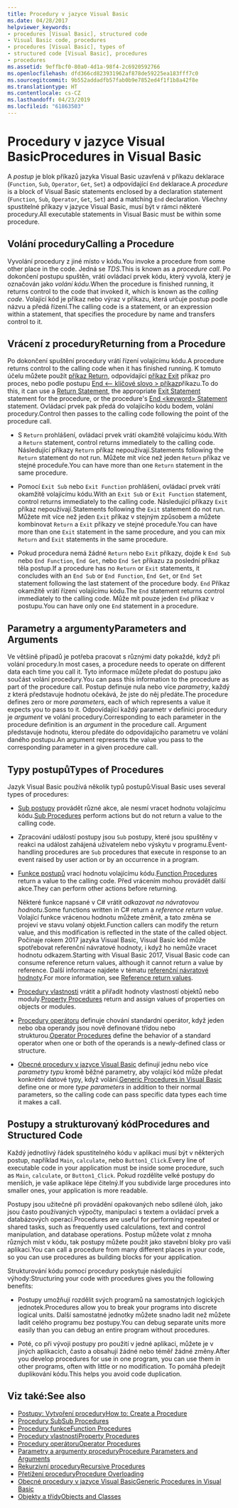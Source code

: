 ```yaml
---
title: Procedury v jazyce Visual Basic
ms.date: 04/28/2017
helpviewer_keywords:
- procedures [Visual Basic], structured code
- Visual Basic code, procedures
- procedures [Visual Basic], types of
- structured code [Visual Basic], procedures
- procedures
ms.assetid: 9effbcf0-80a0-4d1a-98f4-2c6920592766
ms.openlocfilehash: dfd366cd823931962af878de59225ea183fff7c0
ms.sourcegitcommit: 9b552addadfb57fab0b9e7852ed4f1f1b8a42f8e
ms.translationtype: HT
ms.contentlocale: cs-CZ
ms.lasthandoff: 04/23/2019
ms.locfileid: "61863503"
---
```

# <a name="procedures-in-visual-basic"></a><span data-ttu-id="ee20a-102">Procedury v jazyce Visual Basic</span><span class="sxs-lookup"><span data-stu-id="ee20a-102">Procedures in Visual Basic</span></span>
<span data-ttu-id="ee20a-103">A *postup* je blok příkazů jazyka Visual Basic uzavřená v příkazu deklarace (`Function`, `Sub`, `Operator`, `Get`, `Set`) a odpovídající `End` deklarace.</span><span class="sxs-lookup"><span data-stu-id="ee20a-103">A *procedure* is a block of Visual Basic statements enclosed by a declaration statement (`Function`, `Sub`, `Operator`, `Get`, `Set`) and a matching `End` declaration.</span></span> <span data-ttu-id="ee20a-104">Všechny spustitelné příkazy v jazyce Visual Basic, musí být v rámci některé procedury.</span><span class="sxs-lookup"><span data-stu-id="ee20a-104">All executable statements in Visual Basic must be within some procedure.</span></span>  
  
## <a name="calling-a-procedure"></a><span data-ttu-id="ee20a-105">Volání procedury</span><span class="sxs-lookup"><span data-stu-id="ee20a-105">Calling a Procedure</span></span>  
 <span data-ttu-id="ee20a-106">Vyvolání procedury z jiné místo v kódu.</span><span class="sxs-lookup"><span data-stu-id="ee20a-106">You invoke a procedure from some other place in the code.</span></span> <span data-ttu-id="ee20a-107">Jedná se *TDS*.</span><span class="sxs-lookup"><span data-stu-id="ee20a-107">This is known as a *procedure call*.</span></span> <span data-ttu-id="ee20a-108">Po dokončení postupu spuštěn, vrátí ovládací prvek kódu, který vyvolá, který je označován jako *volání kódu*.</span><span class="sxs-lookup"><span data-stu-id="ee20a-108">When the procedure is finished running, it returns control to the code that invoked it, which is known as the *calling code*.</span></span> <span data-ttu-id="ee20a-109">Volající kód je příkaz nebo výraz v příkazu, která určuje postup podle názvu a předá řízení.</span><span class="sxs-lookup"><span data-stu-id="ee20a-109">The calling code is a statement, or an expression within a statement, that specifies the procedure by name and transfers control to it.</span></span>  
  
## <a name="returning-from-a-procedure"></a><span data-ttu-id="ee20a-110">Vrácení z procedury</span><span class="sxs-lookup"><span data-stu-id="ee20a-110">Returning from a Procedure</span></span>  
 <span data-ttu-id="ee20a-111">Po dokončení spuštění procedury vrátí řízení volajícímu kódu.</span><span class="sxs-lookup"><span data-stu-id="ee20a-111">A procedure returns control to the calling code when it has finished running.</span></span> <span data-ttu-id="ee20a-112">K tomuto účelu můžete použít [příkaz Return](../../../../visual-basic/language-reference/statements/return-statement.md), odpovídající [příkaz Exit](../../../../visual-basic/language-reference/statements/exit-statement.md) příkaz pro proces, nebo podle postupu [End \<– klíčové slovo > příkaz](../../../../visual-basic/language-reference/statements/end-keyword-statement.md)příkazu.</span><span class="sxs-lookup"><span data-stu-id="ee20a-112">To do this, it can use a [Return Statement](../../../../visual-basic/language-reference/statements/return-statement.md), the appropriate [Exit Statement](../../../../visual-basic/language-reference/statements/exit-statement.md) statement for the procedure, or the procedure's [End \<keyword> Statement](../../../../visual-basic/language-reference/statements/end-keyword-statement.md) statement.</span></span> <span data-ttu-id="ee20a-113">Ovládací prvek pak předá do volajícího kódu bodem, volání procedury.</span><span class="sxs-lookup"><span data-stu-id="ee20a-113">Control then passes to the calling code following the point of the procedure call.</span></span>  
  
- <span data-ttu-id="ee20a-114">S `Return` prohlášení, ovládací prvek vrátí okamžitě volajícímu kódu.</span><span class="sxs-lookup"><span data-stu-id="ee20a-114">With a `Return` statement, control returns immediately to the calling code.</span></span> <span data-ttu-id="ee20a-115">Následující příkazy `Return` příkaz nepoužívají.</span><span class="sxs-lookup"><span data-stu-id="ee20a-115">Statements following the `Return` statement do not run.</span></span> <span data-ttu-id="ee20a-116">Můžete mít více než jeden `Return` příkaz ve stejné proceduře.</span><span class="sxs-lookup"><span data-stu-id="ee20a-116">You can have more than one `Return` statement in the same procedure.</span></span>  
  
- <span data-ttu-id="ee20a-117">Pomocí `Exit Sub` nebo `Exit Function` prohlášení, ovládací prvek vrátí okamžitě volajícímu kódu.</span><span class="sxs-lookup"><span data-stu-id="ee20a-117">With an `Exit Sub` or `Exit Function` statement, control returns immediately to the calling code.</span></span> <span data-ttu-id="ee20a-118">Následující příkazy `Exit` příkaz nepoužívají.</span><span class="sxs-lookup"><span data-stu-id="ee20a-118">Statements following the `Exit` statement do not run.</span></span> <span data-ttu-id="ee20a-119">Můžete mít více než jeden `Exit` příkaz v stejným způsobem a můžete kombinovat `Return` a `Exit` příkazy ve stejné proceduře.</span><span class="sxs-lookup"><span data-stu-id="ee20a-119">You can have more than one `Exit` statement in the same procedure, and you can mix `Return` and `Exit` statements in the same procedure.</span></span>  
  
- <span data-ttu-id="ee20a-120">Pokud procedura nemá žádné `Return` nebo `Exit` příkazy, dojde k `End Sub` nebo `End Function`, `End Get`, nebo `End Set` příkazu za poslední příkaz těla postup.</span><span class="sxs-lookup"><span data-stu-id="ee20a-120">If a procedure has no `Return` or `Exit` statements, it concludes with an `End Sub` or `End Function`, `End Get`, or `End Set` statement following the last statement of the procedure body.</span></span> <span data-ttu-id="ee20a-121">`End` Příkaz okamžitě vrátí řízení volajícímu kódu.</span><span class="sxs-lookup"><span data-stu-id="ee20a-121">The `End` statement returns control immediately to the calling code.</span></span> <span data-ttu-id="ee20a-122">Může mít pouze jeden `End` příkaz v postupu.</span><span class="sxs-lookup"><span data-stu-id="ee20a-122">You can have only one `End` statement in a procedure.</span></span>  
  
## <a name="parameters-and-arguments"></a><span data-ttu-id="ee20a-123">Parametry a argumenty</span><span class="sxs-lookup"><span data-stu-id="ee20a-123">Parameters and Arguments</span></span>  
 <span data-ttu-id="ee20a-124">Ve většině případů je potřeba pracovat s různými daty pokaždé, když při volání procedury.</span><span class="sxs-lookup"><span data-stu-id="ee20a-124">In most cases, a procedure needs to operate on different data each time you call it.</span></span> <span data-ttu-id="ee20a-125">Tyto informace můžete předat do postupu jako součást volání procedury.</span><span class="sxs-lookup"><span data-stu-id="ee20a-125">You can pass this information to the procedure as part of the procedure call.</span></span> <span data-ttu-id="ee20a-126">Postup definuje nula nebo více *parametry*, každý z která představuje hodnotu očekává, že jste do něj předáte.</span><span class="sxs-lookup"><span data-stu-id="ee20a-126">The procedure defines zero or more *parameters*, each of which represents a value it expects you to pass to it.</span></span> <span data-ttu-id="ee20a-127">Odpovídající každý parametr v definici procedury je *argument* ve volání procedury.</span><span class="sxs-lookup"><span data-stu-id="ee20a-127">Corresponding to each parameter in the procedure definition is an *argument* in the procedure call.</span></span> <span data-ttu-id="ee20a-128">Argument představuje hodnotu, kterou předáte do odpovídajícího parametru ve volání daného postupu.</span><span class="sxs-lookup"><span data-stu-id="ee20a-128">An argument represents the value you pass to the corresponding parameter in a given procedure call.</span></span>  
  
## <a name="types-of-procedures"></a><span data-ttu-id="ee20a-129">Typy postupů</span><span class="sxs-lookup"><span data-stu-id="ee20a-129">Types of Procedures</span></span>  
 <span data-ttu-id="ee20a-130">Jazyk Visual Basic používá několik typů postupů:</span><span class="sxs-lookup"><span data-stu-id="ee20a-130">Visual Basic uses several types of procedures:</span></span>  
  
- <span data-ttu-id="ee20a-131">[Sub postupy](./sub-procedures.md) provádět různé akce, ale nesmí vracet hodnotu volajícímu kódu.</span><span class="sxs-lookup"><span data-stu-id="ee20a-131">[Sub Procedures](./sub-procedures.md) perform actions but do not return a value to the calling code.</span></span>  
  
- <span data-ttu-id="ee20a-132">Zpracování událostí postupy jsou `Sub` postupy, které jsou spuštěny v reakci na událost zahájená uživatelem nebo výskytu v programu.</span><span class="sxs-lookup"><span data-stu-id="ee20a-132">Event-handling procedures are `Sub` procedures that execute in response to an event raised by user action or by an occurrence in a program.</span></span>  
  
- <span data-ttu-id="ee20a-133">[Funkce postupů](./function-procedures.md) vrací hodnotu volajícímu kódu.</span><span class="sxs-lookup"><span data-stu-id="ee20a-133">[Function Procedures](./function-procedures.md) return a value to the calling code.</span></span> <span data-ttu-id="ee20a-134">Před vrácením mohou provádět další akce.</span><span class="sxs-lookup"><span data-stu-id="ee20a-134">They can perform other actions before returning.</span></span>

    <span data-ttu-id="ee20a-135">Některé funkce napsané v C# vrátit *odkazovat na návratovou hodnotu*.</span><span class="sxs-lookup"><span data-stu-id="ee20a-135">Some functions written in C# return a *reference return value*.</span></span> <span data-ttu-id="ee20a-136">Volající funkce vrácenou hodnotu můžete změnit, a tato změna se projeví ve stavu volaný objekt.</span><span class="sxs-lookup"><span data-stu-id="ee20a-136">Function callers can modify the return value, and this modification is reflected in the state of the called object.</span></span> <span data-ttu-id="ee20a-137">Počínaje rokem 2017 jazyka Visual Basic, Visual Basic kód může spotřebovat referenční návratové hodnoty, i když ho nemůže vracet hodnotu odkazem.</span><span class="sxs-lookup"><span data-stu-id="ee20a-137">Starting with Visual Basic 2017, Visual Basic code can consume reference return values, although it cannot return a value by reference.</span></span> <span data-ttu-id="ee20a-138">Další informace najdete v tématu [referenční návratové hodnoty](ref-return-values.md).</span><span class="sxs-lookup"><span data-stu-id="ee20a-138">For more information, see [Reference return values](ref-return-values.md).</span></span>
  
- <span data-ttu-id="ee20a-139">[Procedury vlastnosti](./property-procedures.md) vrátit a přiřadit hodnoty vlastností objektů nebo moduly.</span><span class="sxs-lookup"><span data-stu-id="ee20a-139">[Property Procedures](./property-procedures.md) return and assign values of properties on objects or modules.</span></span>  
  
- <span data-ttu-id="ee20a-140">[Procedury operátoru](./operator-procedures.md) definuje chování standardní operátor, když jeden nebo oba operandy jsou nově definované třídou nebo strukturou.</span><span class="sxs-lookup"><span data-stu-id="ee20a-140">[Operator Procedures](./operator-procedures.md) define the behavior of a standard operator when one or both of the operands is a newly-defined class or structure.</span></span>  
  
- <span data-ttu-id="ee20a-141">[Obecné procedury v jazyce Visual Basic](../../../../visual-basic/programming-guide/language-features/data-types/generic-procedures.md) definují jednu nebo více *parametry typu* kromě běžné parametry, aby volající kód může předat konkrétní datové typy, když volání.</span><span class="sxs-lookup"><span data-stu-id="ee20a-141">[Generic Procedures in Visual Basic](../../../../visual-basic/programming-guide/language-features/data-types/generic-procedures.md) define one or more *type parameters* in addition to their normal parameters, so the calling code can pass specific data types each time it makes a call.</span></span>  
  
## <a name="procedures-and-structured-code"></a><span data-ttu-id="ee20a-142">Postupy a strukturovaný kód</span><span class="sxs-lookup"><span data-stu-id="ee20a-142">Procedures and Structured Code</span></span>  
 <span data-ttu-id="ee20a-143">Každý jednotlivý řádek spustitelného kódu v aplikaci musí být v některých postup, například `Main`, `calculate`, nebo `Button1_Click`.</span><span class="sxs-lookup"><span data-stu-id="ee20a-143">Every line of executable code in your application must be inside some procedure, such as `Main`, `calculate`, or `Button1_Click`.</span></span> <span data-ttu-id="ee20a-144">Pokud rozdělíte velké postupy do menších, je vaše aplikace lépe čitelný.</span><span class="sxs-lookup"><span data-stu-id="ee20a-144">If you subdivide large procedures into smaller ones, your application is more readable.</span></span>  
  
 <span data-ttu-id="ee20a-145">Postupy jsou užitečné při provádění opakovaných nebo sdílené úloh, jako jsou často používaných výpočty, manipulaci s textem a ovládací prvek a databázových operací.</span><span class="sxs-lookup"><span data-stu-id="ee20a-145">Procedures are useful for performing repeated or shared tasks, such as frequently used calculations, text and control manipulation, and database operations.</span></span> <span data-ttu-id="ee20a-146">Postup můžete volat z mnoha různých míst v kódu, tak postupy můžete použít jako stavební bloky pro vaši aplikaci.</span><span class="sxs-lookup"><span data-stu-id="ee20a-146">You can call a procedure from many different places in your code, so you can use procedures as building blocks for your application.</span></span>  
  
 <span data-ttu-id="ee20a-147">Strukturování kódu pomocí procedury poskytuje následující výhody:</span><span class="sxs-lookup"><span data-stu-id="ee20a-147">Structuring your code with procedures gives you the following benefits:</span></span>  
  
- <span data-ttu-id="ee20a-148">Postupy umožňují rozdělit svých programů na samostatných logických jednotek.</span><span class="sxs-lookup"><span data-stu-id="ee20a-148">Procedures allow you to break your programs into discrete logical units.</span></span> <span data-ttu-id="ee20a-149">Další samostatné jednotky můžete snadno ladit než můžete ladit celého programu bez postupy.</span><span class="sxs-lookup"><span data-stu-id="ee20a-149">You can debug separate units more easily than you can debug an entire program without procedures.</span></span>  
  
- <span data-ttu-id="ee20a-150">Poté, co při vývoji postupy pro použití v jedné aplikaci, můžete je v jiných aplikacích, často a obsahují žádné nebo téměř žádné změny.</span><span class="sxs-lookup"><span data-stu-id="ee20a-150">After you develop procedures for use in one program, you can use them in other programs, often with little or no modification.</span></span> <span data-ttu-id="ee20a-151">To pomáhá předejít duplikování kódu.</span><span class="sxs-lookup"><span data-stu-id="ee20a-151">This helps you avoid code duplication.</span></span>  
  
## <a name="see-also"></a><span data-ttu-id="ee20a-152">Viz také:</span><span class="sxs-lookup"><span data-stu-id="ee20a-152">See also</span></span>

- [<span data-ttu-id="ee20a-153">Postupy: Vytvoření procedury</span><span class="sxs-lookup"><span data-stu-id="ee20a-153">How to: Create a Procedure</span></span>](./how-to-create-a-procedure.md)
- [<span data-ttu-id="ee20a-154">Procedury Sub</span><span class="sxs-lookup"><span data-stu-id="ee20a-154">Sub Procedures</span></span>](./sub-procedures.md)
- [<span data-ttu-id="ee20a-155">Procedury funkce</span><span class="sxs-lookup"><span data-stu-id="ee20a-155">Function Procedures</span></span>](./function-procedures.md)
- [<span data-ttu-id="ee20a-156">Procedury vlastnosti</span><span class="sxs-lookup"><span data-stu-id="ee20a-156">Property Procedures</span></span>](./property-procedures.md)
- [<span data-ttu-id="ee20a-157">Procedury operátoru</span><span class="sxs-lookup"><span data-stu-id="ee20a-157">Operator Procedures</span></span>](./operator-procedures.md)
- [<span data-ttu-id="ee20a-158">Parametry a argumenty procedury</span><span class="sxs-lookup"><span data-stu-id="ee20a-158">Procedure Parameters and Arguments</span></span>](./procedure-parameters-and-arguments.md)
- [<span data-ttu-id="ee20a-159">Rekurzivní procedury</span><span class="sxs-lookup"><span data-stu-id="ee20a-159">Recursive Procedures</span></span>](./recursive-procedures.md)
- [<span data-ttu-id="ee20a-160">Přetížení procedury</span><span class="sxs-lookup"><span data-stu-id="ee20a-160">Procedure Overloading</span></span>](./procedure-overloading.md)
- [<span data-ttu-id="ee20a-161">Obecné procedury v jazyce Visual Basic</span><span class="sxs-lookup"><span data-stu-id="ee20a-161">Generic Procedures in Visual Basic</span></span>](../../../../visual-basic/programming-guide/language-features/data-types/generic-procedures.md)
- [<span data-ttu-id="ee20a-162">Objekty a třídy</span><span class="sxs-lookup"><span data-stu-id="ee20a-162">Objects and Classes</span></span>](../../../../visual-basic/programming-guide/language-features/objects-and-classes/index.md)
